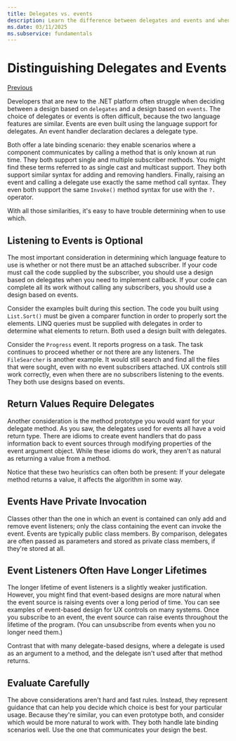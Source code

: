```yaml
---
title: Delegates vs. events
description: Learn the difference between delegates and events and when to use each of these features of .NET Core.
ms.date: 03/11/2025
ms.subservice: fundamentals
---
```

# Distinguishing Delegates and Events

[Previous](modern-events.md)

Developers that are new to the .NET platform often struggle when deciding between a design based on `delegates` and a design based on `events`. The choice of delegates or events is often difficult, because the two language features are similar. Events are even built using the language support for delegates. An event handler declaration declares a delegate type.

Both offer a late binding scenario: they enable scenarios where a component communicates by calling a method that is only known at run time. They both support single and multiple subscriber methods. You might find these terms referred to as single cast and multicast support. They both support similar syntax for adding and removing handlers. Finally, raising an event and calling a delegate use exactly the same method call syntax. They even both support the same `Invoke()` method syntax for use with the `?.` operator.

With all those similarities, it's easy to have trouble determining when to use which.

## Listening to Events is Optional

The most important consideration in determining which language feature to use is whether or not there must be an attached subscriber. If your code must call the code supplied by the subscriber, you should use a design based on delegates when you need to implement callback. If your code can complete all its work without calling any subscribers, you should use a design based on events.

Consider the examples built during this section. The code you built using `List.Sort()` must be given a comparer function in order to properly sort the elements. LINQ queries must be supplied with delegates in order to determine what elements to return. Both used a design built with delegates.

Consider the `Progress` event. It reports progress on a task. The task continues to proceed whether or not there are any listeners. The `FileSearcher` is another example. It would still search and find all the files that were sought, even with no event subscribers attached. UX controls still work correctly, even when there are no subscribers listening to the events. They both use designs based on events.

## Return Values Require Delegates

Another consideration is the method prototype you would want for your delegate method. As you saw, the delegates used for events all have a void return type. There are idioms to create event handlers that do pass information back to event sources through modifying properties of the event argument object. While these idioms do work, they aren't as natural as returning a value from a method.

Notice that these two heuristics can often both be present: If your delegate method returns a value, it affects the algorithm in some way.

## Events Have Private Invocation

Classes other than the one in which an event is contained can only add and remove event listeners; only the class containing the event can invoke the event. Events are typically public class members. By comparison, delegates are often passed as parameters and stored as private class members, if they're stored at all.

## Event Listeners Often Have Longer Lifetimes

The longer lifetime of event listeners is a slightly weaker justification. However, you might find that event-based designs are more natural when the event source is raising events over a long period of time. You can see examples of event-based design for UX controls on many systems. Once you subscribe to an event, the event source can raise events throughout the lifetime of the program. (You can unsubscribe from events when you no longer need them.)

Contrast that with many delegate-based designs, where a delegate is used as an argument to a method, and the delegate isn't used after that method returns.

## Evaluate Carefully

The above considerations aren't hard and fast rules. Instead, they represent guidance that can help you decide which choice is best for your particular usage. Because they're similar, you can even prototype both, and consider which would be more natural to work with. They both handle late binding scenarios well. Use the one that communicates your design the best.
